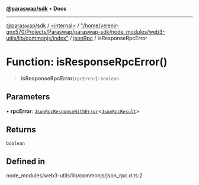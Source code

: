 [**@paraswap/sdk**](../../../../../../README.md) • **Docs**

***

[@paraswap/sdk](../../../../../../globals.md) / [\<internal\>](../../../../../README.md) / ["/home/velenir-gnx570/Projects/Paraswap/paraswap-sdk/node\_modules/web3-utils/lib/commonjs/index"](../../../README.md) / [jsonRpc](../README.md) / isResponseRpcError

# Function: isResponseRpcError()

> **isResponseRpcError**(`rpcError`): `boolean`

## Parameters

• **rpcError**: [`JsonRpcResponseWithError`](../../../../../interfaces/JsonRpcResponseWithError.md)\<[`JsonRpcResult`](../../../../../type-aliases/JsonRpcResult.md)\>

## Returns

`boolean`

## Defined in

node\_modules/web3-utils/lib/commonjs/json\_rpc.d.ts:2
